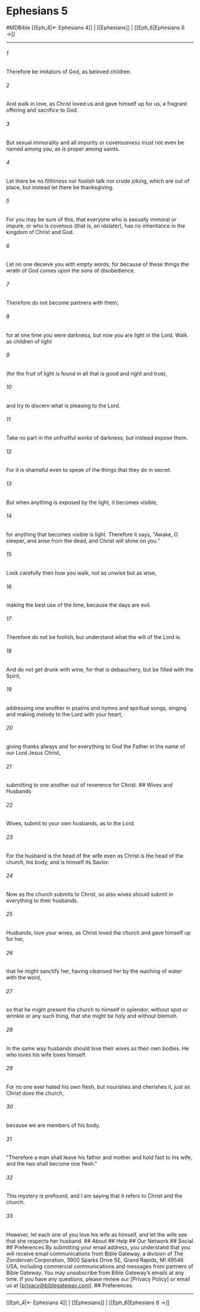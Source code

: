 # Ephesians 5
#MDBible
[[Eph_4|← Ephesians 4]] | [[Ephesians]] | [[Eph_6|Ephesians 6 →]]

***


###### 1 
Therefore be imitators of God, as beloved children. 

###### 2 
And walk in love, as Christ loved us and gave himself up for us, a fragrant offering and sacrifice to God. 

###### 3 
But sexual immorality and all impurity or covetousness must not even be named among you, as is proper among saints. 

###### 4 
Let there be no filthiness nor foolish talk nor crude joking, which are out of place, but instead let there be thanksgiving. 

###### 5 
For you may be sure of this, that everyone who is sexually immoral or impure, or who is covetous (that is, an idolater), has no inheritance in the kingdom of Christ and God. 

###### 6 
Let no one deceive you with empty words, for because of these things the wrath of God comes upon the sons of disobedience. 

###### 7 
Therefore do not become partners with them; 

###### 8 
for at one time you were darkness, but now you are light in the Lord. Walk as children of light 

###### 9 
(for the fruit of light is found in all that is good and right and true), 

###### 10 
and try to discern what is pleasing to the Lord. 

###### 11 
Take no part in the unfruitful works of darkness, but instead expose them. 

###### 12 
For it is shameful even to speak of the things that they do in secret. 

###### 13 
But when anything is exposed by the light, it becomes visible, 

###### 14 
for anything that becomes visible is light. Therefore it says, "Awake, O sleeper, and arise from the dead, and Christ will shine on you." 

###### 15 
Look carefully then how you walk, not as unwise but as wise, 

###### 16 
making the best use of the time, because the days are evil. 

###### 17 
Therefore do not be foolish, but understand what the will of the Lord is. 

###### 18 
And do not get drunk with wine, for that is debauchery, but be filled with the Spirit, 

###### 19 
addressing one another in psalms and hymns and spiritual songs, singing and making melody to the Lord with your heart, 

###### 20 
giving thanks always and for everything to God the Father in the name of our Lord Jesus Christ, 

###### 21 
submitting to one another out of reverence for Christ. ## Wives and Husbands 

###### 22 
Wives, submit to your own husbands, as to the Lord. 

###### 23 
For the husband is the head of the wife even as Christ is the head of the church, his body, and is himself its Savior. 

###### 24 
Now as the church submits to Christ, so also wives should submit in everything to their husbands. 

###### 25 
Husbands, love your wives, as Christ loved the church and gave himself up for her, 

###### 26 
that he might sanctify her, having cleansed her by the washing of water with the word, 

###### 27 
so that he might present the church to himself in splendor, without spot or wrinkle or any such thing, that she might be holy and without blemish. 

###### 28 
In the same way husbands should love their wives as their own bodies. He who loves his wife loves himself. 

###### 29 
For no one ever hated his own flesh, but nourishes and cherishes it, just as Christ does the church, 

###### 30 
because we are members of his body. 

###### 31 
"Therefore a man shall leave his father and mother and hold fast to his wife, and the two shall become one flesh." 

###### 32 
This mystery is profound, and I am saying that it refers to Christ and the church. 

###### 33 
However, let each one of you love his wife as himself, and let the wife see that she respects her husband. ## About ## Help ## Our Network ## Social ## Preferences By submitting your email address, you understand that you will receive email communications from Bible Gateway, a division of The Zondervan Corporation, 3900 Sparks Drive SE, Grand Rapids, MI 49546 USA, including commercial communications and messages from partners of Bible Gateway. You may unsubscribe from Bible Gateway&rsquo;s emails at any time. If you have any questions, please review our [Privacy Policy] or email us at [privacy@biblegateway.com]. ## Preferences

***

[[Eph_4|← Ephesians 4]] | [[Ephesians]] | [[Eph_6|Ephesians 6 →]]
